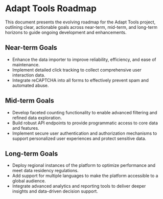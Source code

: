 # Adapt Tools Roadmap

This document presents the evolving roadmap for the Adapt Tools project, outlining clear, actionable goals across near-term, mid-term, and long-term horizons to guide ongoing development and enhancements.

## Near-term Goals
- Enhance the data importer to improve reliability, efficiency, and ease of maintenance.
- Implement detailed click tracking to collect comprehensive user interaction data.
- Integrate reCAPTCHA into all forms to effectively prevent spam and automated abuse.

## Mid-term Goals
- Develop faceted counting functionality to enable advanced filtering and refined data exploration.
- Build robust API endpoints to provide programmatic access to core data and features.
- Implement secure user authentication and authorization mechanisms to support personalized user experiences and protect sensitive data.

## Long-term Goals
- Deploy regional instances of the platform to optimize performance and meet data residency regulations.
- Add support for multiple languages to make the platform accessible to a global audience.
- Integrate advanced analytics and reporting tools to deliver deeper insights and data-driven decision support.
